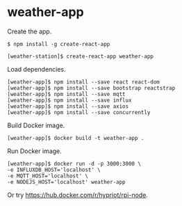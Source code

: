 
# weather-app

Create the app.

```
$ npm install -g create-react-app
```

```
[weather-station]$ create-react-app weather-app
```

Load dependencies.

```
[weather-app]$ npm install --save react react-dom
[weather-app]$ npm install --save bootstrap reactstrap
[weather-app]$ npm install --save mqtt
[weather-app]$ npm install --save influx
[weather-app]$ npm install --save axios
[weather-app]$ npm install --save concurrently
```

Build Docker image.
```
[weather-app]$ docker build -t weather-app .
```

Run Docker image.
```
[weather-app]$ docker run -d -p 3000:3000 \
-e INFLUXDB_HOST='localhost' \
-e MQTT_HOST='localhost' \
-e NODEJS_HOST='localhost' weather-app
```

Or try https://hub.docker.com/r/hypriot/rpi-node.
